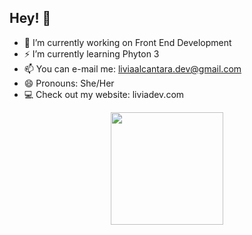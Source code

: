 ## Hey! 👋


 - 🔭 I’m currently working on Front End Development 
 - ⚡ I’m currently learning Phyton 3
 - 📫 You can e-mail me: liviaalcantara.dev@gmail.com
 - 😄 Pronouns: She/Her
 - 💻 Check out my website: liviadev.com
 

 
 <div align="center">
  <a href="https://liviadev.netlify.app/">
  <img height="180em" src="https://github-readme-stats.vercel.app/api/top-langs/?username=liviaalcantaraf&layout=compact&langs_count=7&theme=dracula"/>
</div>
  


